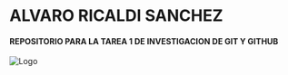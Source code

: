 
# **ALVARO RICALDI SANCHEZ**
#### REPOSITORIO PARA LA TAREA 1 DE INVESTIGACION DE GIT Y GITHUB

![Logo](https://ceub.edu.bo/wp-content/uploads/2023/04/uatf.png)
